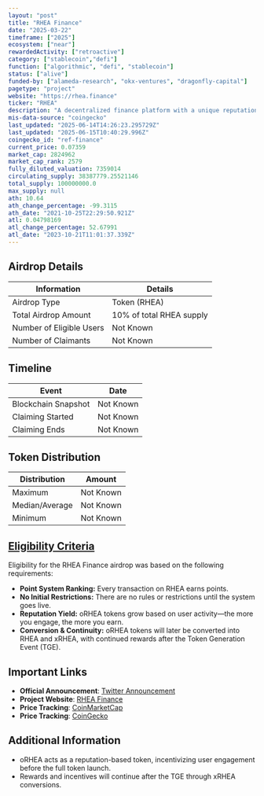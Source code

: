 ```yaml
---
layout: "post"
title: "RHEA Finance"
date: "2025-03-22"
timeframe: ["2025"]
ecosystem: ["near"]
rewardedActivity: ["retroactive"]
category: ["stablecoin","defi"]
function: ["algorithmic", "defi", "stablecoin"]
status: ["alive"]
funded-by: ["alameda-research", "okx-ventures", "dragonfly-capital"]
pagetype: "project"
website: "https://rhea.finance"
ticker: "RHEA"
description: "A decentralized finance platform with a unique reputation-based reward system."
mis-data-source: "coingecko"
last_updated: "2025-06-14T14:26:23.295729Z"
last_updated: "2025-06-15T10:40:29.996Z"
coingecko_id: "ref-finance"
current_price: 0.07359
market_cap: 2824962
market_cap_rank: 2579
fully_diluted_valuation: 7359014
circulating_supply: 38387779.25521146
total_supply: 100000000.0
max_supply: null
ath: 10.64
ath_change_percentage: -99.3115
ath_date: "2021-10-25T22:29:50.921Z"
atl: 0.04798169
atl_change_percentage: 52.67991
atl_date: "2023-10-21T11:01:37.339Z"
---
```


## Airdrop Details

| Information              | Details                  |
| ------------------------ | ------------------------ |
| Airdrop Type             | Token (RHEA)             |
| Total Airdrop Amount     | 10% of total RHEA supply |
| Number of Eligible Users | Not Known                |
| Number of Claimants      | Not Known                |

## Timeline

| Event               | Date      |
| ------------------- | --------- |
| Blockchain Snapshot | Not Known |
| Claiming Started    | Not Known |
| Claiming Ends       | Not Known |

## Token Distribution

| Distribution   | Amount    |
| -------------- | --------- |
| Maximum        | Not Known |
| Median/Average | Not Known |
| Minimum        | Not Known |

## [Eligibility Criteria](https://x.com/rhea_finance/status/1897682652582596670)

Eligibility for the RHEA Finance airdrop was based on the following requirements:

- **Point System Ranking:** Every transaction on RHEA earns points.
- **No Initial Restrictions:** There are no rules or restrictions until the system goes live.
- **Reputation Yield:** oRHEA tokens grow based on user activity—the more you engage, the more you earn.
- **Conversion & Continuity:** oRHEA tokens will later be converted into RHEA and xRHEA, with continued rewards after the Token Generation Event (TGE).

## Important Links

- **Official Announcement**: [Twitter Announcement](https://x.com/rhea_finance/status/1897682652582596670)
- **Project Website**: [RHEA Finance](https://rhea.finance)
- **Price Tracking**: [CoinMarketCap](https://coinmarketcap.com/currencies/rhea)
- **Price Tracking**: [CoinGecko](https://www.coingecko.com/en/coins/ref-finance)

## Additional Information

- oRHEA acts as a reputation-based token, incentivizing user engagement before the full token launch.
- Rewards and incentives will continue after the TGE through xRHEA conversions.